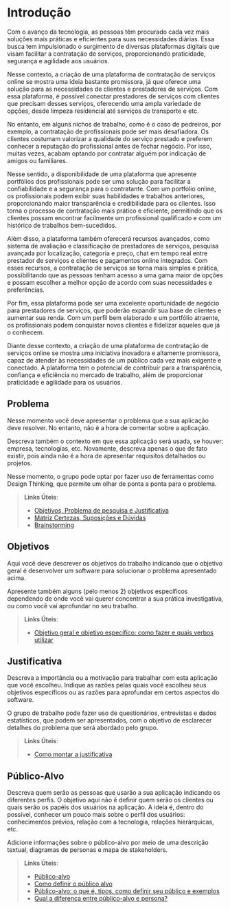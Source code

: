 # Introdução
<p>
Com o avanço da tecnologia, as pessoas têm procurado cada vez mais soluções mais práticas e eficientes para suas necessidades diárias. Essa busca tem impulsionado o surgimento de diversas plataformas digitais que visam facilitar a contratação de serviços, proporcionando praticidade, segurança e agilidade aos usuários. </p><p>
Nesse contexto, a criação de uma plataforma de contratação de serviços online se mostra uma ideia bastante promissora, já que oferece uma solução para as necessidades de clientes e prestadores de serviços. Com essa plataforma, é possível conectar prestadores de serviços com clientes que precisam desses serviços, oferecendo uma ampla variedade de opções, desde limpeza residencial até serviços de transporte e etc. </p><p>
No entanto, em alguns nichos de trabalho, como é o caso de pedreiros, por exemplo, a contratação de profissionais pode ser mais desafiadora. Os clientes costumam valorizar a qualidade do serviço prestado e preferem conhecer a reputação do profissional antes de fechar negócio. Por isso, muitas vezes, acabam optando por contratar alguém por indicação de amigos ou familiares.</p>
<p>
Nesse sentido, a disponibilidade de uma plataforma que apresente portfólios dos profissionais pode ser uma solução para facilitar a confiabilidade e a segurança para o contratante. Com um portfólio online, os profissionais podem exibir suas habilidades e trabalhos anteriores, proporcionando maior transparência e credibilidade para os clientes. Isso torna o processo de contratação mais prático e eficiente, permitindo que os clientes possam encontrar facilmente um profissional qualificado e com um histórico de trabalhos bem-sucedidos. </p>
<p>
Além disso, a plataforma também oferecerá recursos avançados, como sistema de avaliação e classificação de prestadores de serviços, pesquisa avançada por localização, categoria e preço, chat em tempo real entre prestador de serviços e clientes e pagamentos online integrados. Com esses recursos, a contratação de serviços se torna mais simples e prática, possibilitando que as pessoas tenham acesso a uma gama maior de opções e possam escolher a melhor opção de acordo com suas necessidades e preferências. 
</p>  
<p>
Por fim, essa plataforma pode ser uma excelente oportunidade de negócio para prestadores de serviços, que poderão expandir sua base de clientes e aumentar sua renda. Com um perfil bem elaborado e um portfólio atraente, os profissionais podem conquistar novos clientes e fidelizar aqueles que já o conhecem.</p> <p>
Diante desse contexto, a criação de uma plataforma de contratação de serviços online se mostra uma iniciativa inovadora e altamente promissora, capaz de atender às necessidades de um público cada vez mais exigente e conectado. A plataforma tem o potencial de contribuir para a transparência, confiança e eficiência no mercado de trabalho, além de proporcionar praticidade e agilidade para os usuários. </p>

## Problema
Nesse momento você deve apresentar o problema que a sua aplicação deve  resolver. No entanto, não é a hora de comentar sobre a aplicação.

Descreva também o contexto em que essa aplicação será usada, se  houver: empresa, tecnologias, etc. Novamente, descreva apenas o que de  fato existir, pois ainda não é a hora de apresentar requisitos  detalhados ou projetos.

Nesse momento, o grupo pode optar por fazer uso  de ferramentas como Design Thinking, que permite um olhar de ponta a ponta para o problema.

> **Links Úteis**:
> - [Objetivos, Problema de pesquisa e Justificativa](https://medium.com/@versioparole/objetivos-problema-de-pesquisa-e-justificativa-c98c8233b9c3)
> - [Matriz Certezas, Suposições e Dúvidas](https://medium.com/educa%C3%A7%C3%A3o-fora-da-caixa/matriz-certezas-suposi%C3%A7%C3%B5es-e-d%C3%BAvidas-fa2263633655)
> - [Brainstorming](https://www.euax.com.br/2018/09/brainstorming/)

## Objetivos

Aqui você deve descrever os objetivos do trabalho indicando que o objetivo geral é desenvolver um software para solucionar o problema apresentado acima. 

Apresente também alguns (pelo menos 2) objetivos específicos dependendo de onde você vai querer concentrar a sua prática investigativa, ou como você vai aprofundar no seu trabalho.
 
> **Links Úteis**:
> - [Objetivo geral e objetivo específico: como fazer e quais verbos utilizar](https://blog.mettzer.com/diferenca-entre-objetivo-geral-e-objetivo-especifico/)

## Justificativa

Descreva a importância ou a motivação para trabalhar com esta aplicação que você escolheu. Indique as razões pelas quais você escolheu seus objetivos específicos ou as razões para aprofundar em certos aspectos do software.

O grupo de trabalho pode fazer uso de questionários, entrevistas e dados estatísticos, que podem ser apresentados, com o objetivo de esclarecer detalhes do problema que será abordado pelo grupo.

> **Links Úteis**:
> - [Como montar a justificativa](https://guiadamonografia.com.br/como-montar-justificativa-do-tcc/)

## Público-Alvo

Descreva quem serão as pessoas que usarão a sua aplicação indicando os diferentes perfis. O objetivo aqui não é definir quem serão os clientes ou quais serão os papéis dos usuários na aplicação. A ideia é, dentro do possível, conhecer um pouco mais sobre o perfil dos usuários: conhecimentos prévios, relação com a tecnologia, relações
hierárquicas, etc.

Adicione informações sobre o público-alvo por meio de uma descrição textual, diagramas de personas e mapa de stakeholders.

> **Links Úteis**:
> - [Público-alvo](https://blog.hotmart.com/pt-br/publico-alvo/)
> - [Como definir o público alvo](https://exame.com/pme/5-dicas-essenciais-para-definir-o-publico-alvo-do-seu-negocio/)
> - [Público-alvo: o que é, tipos, como definir seu público e exemplos](https://klickpages.com.br/blog/publico-alvo-o-que-e/)
> - [Qual a diferença entre público-alvo e persona?](https://rockcontent.com/blog/diferenca-publico-alvo-e-persona/)
